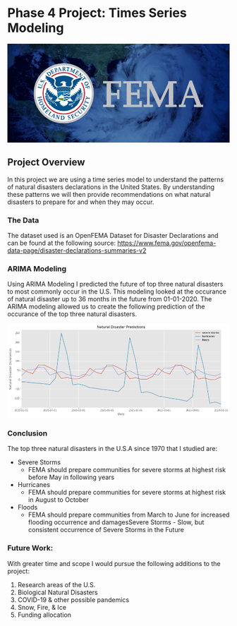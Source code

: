 # Phase 4 Project: Times Series Modeling

<img src='https://github.com/rachelbeery/dsc-phase-4-project/blob/main/FEMA-1.jpg'>

## Project Overview

In this project we are using a time series model to understand the patterns of natural disasters declarations in the United States. By understanding these patterns we will then provide recommendations on what natural disasters to prepare for and when they may occur.  

### The Data

The dataset used is an OpenFEMA Dataset for Disaster Declarations and can be found at the following source: https://www.fema.gov/openfema-data-page/disaster-declarations-summaries-v2 

### ARIMA Modeling

Using ARIMA Modeling I predicted the future of top three natural disasters to most commonly occur in the U.S. This modeling looked at the occurance of natural disaster up to 36 months in the future from 01-01-2020. The ARIMA modeling allowed us to create the following prediction of the occurance of the top three natural disasters. 

<img src='https://github.com/rachelbeery/dsc-phase-4-project/blob/main/Nat_Dis.png?raw=true'>

### Conclusion

The top three natural disasters in the U.S.A since 1970 that I studied are:

- Severe Storms
    - FEMA should prepare communities for severe storms at highest risk before May in following years
-  Hurricanes
    - FEMA should prepare communities for severe storms at highest risk in August to October
-  Floods
    - FEMA should prepare communities from March to June for increased flooding occurrence and damagesSevere Storms - Slow, but consistent occurrence of Severe Storms in the Future


### Future Work:

With greater time and scope I would pursue the following additions to the project:

1. Research areas of the U.S.
2. Biological Natural Disasters
3. COVID-19 & other possible pandemics
4. Snow, Fire, & Ice
5. Funding allocation
